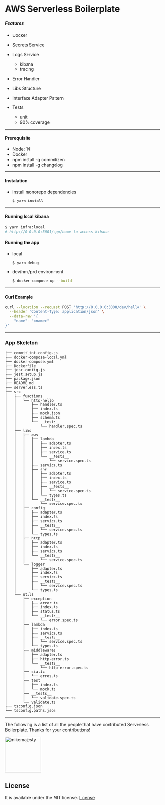 # AWS Serverless Boilerplate

##### Features

- Docker

- Secrets Service

- Logs Service

  - kibana
  - tracing

- Error Handler

- Libs Structure

- Interface Adapter Pattern

- Tests
  - unit
  - 90% coverage

---

#### Prerequisite

- Node: 14
- Docker
- npm install -g commitizen
- npm install -g changelog

---

#### Instalation

- install monorepo dependencies

  ```bash
  $ yarn install
  ```

---

#### Running local kibana

```bash
$ yarn infra:local
# http://0.0.0.0:5601/app/home to access kibana
```

#### Running the app

- local

  ```bash
  $ yarn debug
  ```

- dev/hml/prd environment

  ```bash
  $ docker-compose up --build
  ```

---

#### Curl Example

```bash
curl --location --request POST 'http://0.0.0.0:3000/dev/hello' \
  --header 'Content-Type: application/json' \
  --data-raw '{
    "name": "<name>"
}'
```

---

### App Skeleton

```
├── commitlint.config.js
├── docker-compose-local.yml
├── docker-compose.yml
├── Dockerfile
├── jest.config.js
├── jest.setup.js
├── package.json
├── README.md
├── serverless.ts
├── src
│   ├── functions
│   │   └── http-hello
│   │       ├── handler.ts
│   │       ├── index.ts
│   │       ├── mock.json
│   │       ├── schema.ts
│   │       └── __tests__
│   │           └── handler.spec.ts
│   ├── libs
│   │   ├── aws
│   │   │   ├── lambda
│   │   │   │   ├── adapter.ts
│   │   │   │   ├── index.ts
│   │   │   │   ├── service.ts
│   │   │   │   └── __tests__
│   │   │   │       └── service.spec.ts
│   │   │   ├── service.ts
│   │   │   ├── sns
│   │   │   │   ├── adapter.ts
│   │   │   │   ├── index.ts
│   │   │   │   ├── service.ts
│   │   │   │   ├── __tests__
│   │   │   │   │   └── service.spec.ts
│   │   │   │   └── types.ts
│   │   │   └── __tests__
│   │   │       └── service.spec.ts
│   │   ├── config
│   │   │   ├── adapter.ts
│   │   │   ├── index.ts
│   │   │   ├── service.ts
│   │   │   ├── __tests__
│   │   │   │   └── service.spec.ts
│   │   │   └── types.ts
│   │   ├── http
│   │   │   ├── adapter.ts
│   │   │   ├── index.ts
│   │   │   ├── service.ts
│   │   │   └── __tests__
│   │   │       └── service.spec.ts
│   │   └── logger
│   │       ├── adapter.ts
│   │       ├── index.ts
│   │       ├── service.ts
│   │       ├── __tests__
│   │       │   └── service.spec.ts
│   │       └── types.ts
│   └── utils
│       ├── exception
│       │   ├── error.ts
│       │   ├── index.ts
│       │   ├── status.ts
│       │   └── __tests__
│       │       └── error.spec.ts
│       ├── lambda
│       │   ├── index.ts
│       │   ├── service.ts
│       │   ├── __tests__
│       │   │   └── service.spec.ts
│       │   └── types.ts
│       ├── middlewares
│       │   ├── adapter.ts
│       │   ├── http-error.ts
│       │   └── __tests__
│       │       └── http-error.spec.ts
│       ├── static
│       │   └── erros.ts
│       ├── test
│       │   ├── index.ts
│       │   └── mock.ts
│       ├── __tests__
│       │   └── validate.spec.ts
│       └── validate.ts
├── tsconfig.json
└── tsconfig.paths.json
```

---

The following is a list of all the people that have contributed Serverless Boilerplate. Thanks for your contributions!

[<img alt="mikemajesty" src="https://avatars1.githubusercontent.com/u/11630212?s=460&v=4&s=117" width="117">](https://github.com/mikemajesty)

## License

It is available under the MIT license.
[License](https://opensource.org/licenses/mit-license.php)
